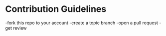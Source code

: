 # Contribution Guidelines

-fork this repo to your account
-create a topic branch
-open a pull request
-get review
